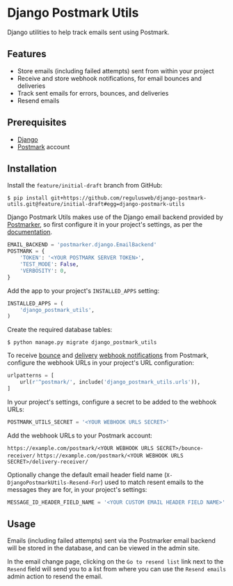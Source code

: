 # Django Postmark Utils

Django utilities to help track emails sent using Postmark.

## Features

- Store emails (including failed attempts) sent from within your project
- Receive and store webhook notifications, for email bounces and deliveries
- Track sent emails for errors, bounces, and deliveries
- Resend emails

## Prerequisites

- [Django](https://www.djangoproject.com/)
- [Postmark](https://postmarkapp.com/) account

## Installation

Install the `feature/initial-draft` branch from GitHub:

```
$ pip install git+https://github.com/regulusweb/django-postmark-utils.git@feature/initial-draft#egg=django-postmark-utils
```

Django Postmark Utils makes use of the Django email backend provided by [Postmarker](https://postmarker.readthedocs.io/en/latest/), so first configure it in your project's settings, as per the [documentation](https://postmarker.readthedocs.io/en/latest/django.html).

```python
EMAIL_BACKEND = 'postmarker.django.EmailBackend'
POSTMARK = {
    'TOKEN': '<YOUR POSTMARK SERVER TOKEN>',
    'TEST_MODE': False,
    'VERBOSITY': 0,
}
```

Add the app to your project's `INSTALLED_APPS` setting:

```python
INSTALLED_APPS = (
    'django_postmark_utils',
)
```

Create the required database tables:

```
$ python manage.py migrate django_postmark_utils
```

To receive [bounce](https://postmarkapp.com/developer/webhooks/bounce-webhook) and [delivery](https://postmarkapp.com/developer/webhooks/delivery-webhook) [webhook notifications](https://postmarkapp.com/developer/webhooks/webhooks-overview) from Postmark, configure the webhook URLs in your project's URL configuration:

```python
urlpatterns = [
    url(r'^postmark/', include('django_postmark_utils.urls')),
]
```

In your project's settings, configure a secret to be added to the webhook URLs:

```python
POSTMARK_UTILS_SECRET = '<YOUR WEBHOOK URLS SECRET>'
```

Add the webhook URLs to your Postmark account:

`https://example.com/postmark/<YOUR WEBHOOK URLS SECRET>/bounce-receiver/`
`https://example.com/postmark/<YOUR WEBHOOK URLS SECRET>/delivery-receiver/`

Optionally change the default email header field name (`X-DjangoPostmarkUtils-Resend-For`) used to match resent emails to the messages they are for, in your project's settings:

```python
MESSAGE_ID_HEADER_FIELD_NAME = '<YOUR CUSTOM EMAIL HEADER FIELD NAME>'
```

## Usage

Emails (including failed attempts) sent via the Postmarker email backend will be stored in the database, and can be viewed in the admin site.

In the email change page, clicking on the `Go to resend list` link next to the `Resend` field will send you to a list from where you can use the `Resend emails` admin action to resend the email.
